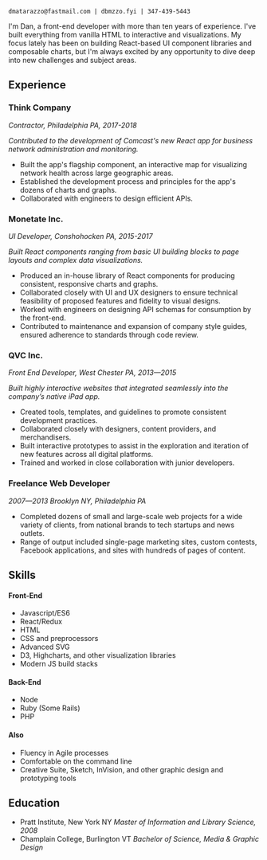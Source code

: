 ```
dmatarazzo@fastmail.com | dbmzzo.fyi | 347-439-5443
```

I'm Dan, a front-end developer with more than ten years of experience. I've built everything from vanilla HTML to interactive and visualizations. My focus lately has been on building React-based UI component libraries and composable charts, but I'm always excited by any opportunity to dive deep into new challenges and subject areas.

## Experience

### Think Company

*Contractor, Philadelphia PA, 2017-2018*

*Contributed to the development of Comcast's new React app for business network administration and monitoring.*

* Built the app's flagship component, an interactive map for visualizing network health across large geographic areas.
* Established the development process and principles for the app's dozens of charts and graphs.
* Collaborated with engineers to design efficient APIs.

### Monetate Inc.

*UI Developer, Conshohocken PA, 2015-2017*

*Built React components ranging from basic UI building blocks to page layouts and complex data visualizations.*

* Produced an in-house library of React components for producing consistent, responsive charts and graphs.
* Collaborated closely with UI and UX designers to ensure technical feasibility of proposed features and fidelity to visual designs.
* Worked with engineers on designing API schemas for consumption by the front-end.
* Contributed to maintenance and expansion of company style guides, ensured adherence to standards through code review.

### QVC Inc.

*Front End Developer, West Chester PA, 2013—2015*

*Built highly interactive websites that integrated seamlessly into the company’s native iPad app.*

* Created tools, templates, and guidelines to promote consistent development practices.
* Collaborated closely with designers, content providers, and merchandisers.
* Built interactive prototypes to assist in the exploration and iteration of new features across all digital platforms.
* Trained and worked in close collaboration with junior developers.

### Freelance Web Developer

*2007—2013 Brooklyn NY, Philadelphia PA*

* Completed dozens of small and large-scale web projects for a wide variety of clients, from national brands to tech startups and news outlets.
* Range of output included single-page marketing sites, custom contests, Facebook applications, and sites with hundreds of pages of content.

## Skills

#### Front-End

* Javascript/ES6
* React/Redux
* HTML
* CSS and preprocessors
* Advanced SVG
* D3, Highcharts, and other visualization libraries
* Modern JS build stacks

#### Back-End

* Node
* Ruby (Some Rails)
* PHP

#### Also

* Fluency in Agile processes
* Comfortable on the command line
* Creative Suite, Sketch, InVision, and other graphic design and prototyping tools

## Education

* Pratt Institute, New York NY
_Master of Information and Library Science, 2008_
* Champlain College, Burlington VT
_Bachelor of Science, Media & Graphic Design_
